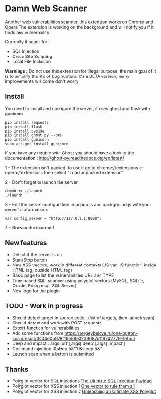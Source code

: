 # Damn Web Scanner
Another web vulnerabilities scanner, this extension works on Chrome and Opera
The extension is working on the background and will notify you if it finds any vulnerability

Currently it scans for:
- SQL Injection
- Cross Site Scripting
- Local File Inclusion

**Warnings :** Do not use this extension for illegal purpose, the main goal of it is to simplify the life of bug hunters. It's a BETA version, many improvements will come don't worry

## Install
You need to install and configure the server, it uses ghost and flask with gunicorn
```
pip install requests
pip install flask
pip install pyside
pip install ghost.py --pre
pip install gunicorn
sudo apt-get install gunicorn
```
If you have any trouble with Ghost you should have a look to the documentation : http://ghost-py.readthedocs.org/en/latest/

1 - The extension isn't packed, to use it go to chrome://extensions or opera://extensions then select "Load unpacked extension"

2 - Don't forget to launch the server
```
chmod +x ./launch
./launch
```
3 - Edit the server configuration in popup.js and background.js with your server's informations
```
var config_server = "http://127.0.0.1:8000";
```
4 - Browse the internet !

## New features
- Detect if the server is up
- Start/Stop button
- New XSS vectors, work in different contexts (JS var, JS function, inside HTML tag, outside HTML tag)
- Basic page to list the vulnerabilities URL and TYPE
- Time based SQLi scanner using polyglot vectors (MySQL, SQLite, Oracle, Postgresql, SQL Server)
- New logo for the plugin

## TODO - Work in progress
- Should detect target in source code.. (list of targets, then launch scan)
- Should detect and work with POST requests
- Export function for vulnerabilities
- Add some functions from https://sergeybelove.ru/one-button-scan/result/3004e0b978f19e58e3239087d119742779e1efbc/
- Deep and impact : args['url'],args['deep'],args['impact']
- Command injection :&sleep 5&'\"0&sleep 5&`'
- Launch scan when a button is submitted

## Thanks
- Polyglot vector for SQL injections [The Ultimate SQL Injection Payload](https://labs.detectify.com/2013/05/29/the-ultimate-sql-injection-payload/)
- Polyglot vector for XSS injection 1 [One vector to rule them all](http://www.thespanner.co.uk/2010/09/15/one-vector-to-rule-them-all/)
- Polyglot vector for XSS injection 2 [Unleashing an Ultimate XSS Polyglot](https://github.com/0xsobky/HackVault/wiki/Unleashing-an-Ultimate-XSS-Polyglot)